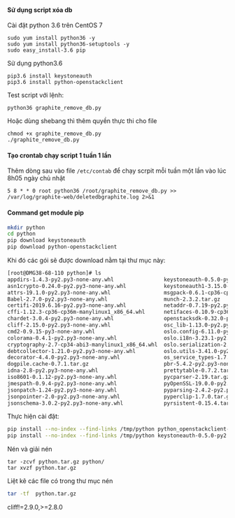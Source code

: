 #### Sử dụng script xóa db

Cài đặt python 3.6 trên CentOS 7

	sudo yum install python36 -y 
	sudo yum install python36-setuptools -y 
	sudo easy_install-3.6 pip 

<!-- Mặc định python 2,7 sẽ được cài đặt, và khi cài pip sẽ là pip của bản python 2.7, nên khi cài python 3.6 vào thì tôi sẽ đặt một cái alias ở `~/.bashrc` cho tiện sử dụng (có thể không cần tới bước này khi chưa cài pip nào khác):

```sh
$ vim ~/.bashrc
...
alias pip36='/usr/local/bin/pip3.6'
``` -->

Sử dụng python3.6

	pip3.6 install keystoneauth
	pip3.6 install python-openstackclient

Test script với lệnh:

	python36 graphite_remove_db.py

Hoặc dùng shebang thì thêm quyền thực thi cho file

	chmod +x graphite_remove_db.py
	./graphite_remove_db.py

#### Tạo crontab chạy script 1 tuần 1 lần

Thêm dòng sau vào file `/etc/contab` để chạy scrpit mỗi tuần một lần vào lúc 8h05 ngày chủ nhật

	5 8 * * 0 root python36 /root/graphite_remove_db.py >> /var/log/graphite-web/deletedbgraphite.log 2>&1


#### Command get module pip 

```sh
mkdir python
cd python
pip download keystoneauth
pip download python-openstackclient
```

Khi đó các gói sẽ được download nằm tại thư mục này:

```sh
[root@DMG38-68-110 python]# ls
appdirs-1.4.3-py2.py3-none-any.whl                keystoneauth-0.5.0-py2.py3-none-any.whl            python_cinderclient-4.2.1-py2.py3-none-any.whl
asn1crypto-0.24.0-py2.py3-none-any.whl            keystoneauth1-3.15.0-py2.py3-none-any.whl          python_glanceclient-2.16.0-py2.py3-none-any.whl
attrs-19.1.0-py2.py3-none-any.whl                 msgpack-0.6.1-cp36-cp36m-manylinux1_x86_64.whl     python_keystoneclient-3.20.0-py2.py3-none-any.whl
Babel-2.7.0-py2.py3-none-any.whl                  munch-2.3.2.tar.gz                                 python_novaclient-14.2.0-py2.py3-none-any.whl
certifi-2019.6.16-py2.py3-none-any.whl            netaddr-0.7.19-py2.py3-none-any.whl                python_openstackclient-3.19.0-py2.py3-none-any.whl
cffi-1.12.3-cp36-cp36m-manylinux1_x86_64.whl      netifaces-0.10.9-cp36-cp36m-manylinux1_x86_64.whl  pytz-2019.2-py2.py3-none-any.whl
chardet-3.0.4-py2.py3-none-any.whl                openstacksdk-0.32.0-py2.py3-none-any.whl           PyYAML-5.1.2.tar.gz
cliff-2.15.0-py2.py3-none-any.whl                 osc_lib-1.13.0-py2.py3-none-any.whl                requests-2.22.0-py2.py3-none-any.whl
cmd2-0.9.15-py3-none-any.whl                      oslo.config-6.11.0-py2.py3-none-any.whl            requestsexceptions-1.4.0-py2.py3-none-any.whl
colorama-0.4.1-py2.py3-none-any.whl               oslo.i18n-3.23.1-py2.py3-none-any.whl              rfc3986-1.3.2-py2.py3-none-any.whl
cryptography-2.7-cp34-abi3-manylinux1_x86_64.whl  oslo.serialization-2.29.1-py2.py3-none-any.whl     setuptools-41.0.1-py2.py3-none-any.whl
debtcollector-1.21.0-py2.py3-none-any.whl         oslo.utils-3.41.0-py2.py3-none-any.whl             simplejson-3.16.0.tar.gz
decorator-4.4.0-py2.py3-none-any.whl              os_service_types-1.7.0-py2.py3-none-any.whl        six-1.12.0-py2.py3-none-any.whl
dogpile.cache-0.7.1.tar.gz                        pbr-5.4.2-py2.py3-none-any.whl                     stevedore-1.30.1-py2.py3-none-any.whl
idna-2.8-py2.py3-none-any.whl                     prettytable-0.7.2.tar.bz2                          urllib3-1.25.3-py2.py3-none-any.whl
iso8601-0.1.12-py2.py3-none-any.whl               pycparser-2.19.tar.gz                              warlock-1.3.3.tar.gz
jmespath-0.9.4-py2.py3-none-any.whl               pyOpenSSL-19.0.0-py2.py3-none-any.whl              wcwidth-0.1.7-py2.py3-none-any.whl
jsonpatch-1.24-py2.py3-none-any.whl               pyparsing-2.4.2-py2.py3-none-any.whl               wrapt-1.11.2.tar.gz
jsonpointer-2.0-py2.py3-none-any.whl              pyperclip-1.7.0.tar.gz
jsonschema-3.0.2-py2.py3-none-any.whl             pyrsistent-0.15.4.tar.gz
```

Thực hiện cài đặt:

```sh
pip install --no-index --find-links /tmp/python python_openstackclient-3.19.0-py2.py3-none-any.whl
pip install --no-index --find-links /tmp/python keystoneauth-0.5.0-py2.py3-none-any.whl
```

Nén và giải nén
```
tar -zcvf python.tar.gz python/
tar xvzf python.tar.gz
```

Liệt kê các file có trong thư mục nén

```sh
tar -tf  python.tar.gz
```

 cliff!=2.9.0,>=2.8.0